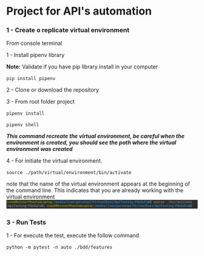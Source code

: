 # Project for API's automation

### 1 - Create o replicate virtual environment


From console terminal

1 - Install pipenv library

**Note:** Validate if you have pip library install in your computer

```
pip install pipenv
```

2 - Clone or download the repository

3 - From root folder project
```
pipenv install
```
```
pipenv shell
```
**_This command recreate the virtual environment, be careful when the environment is created, you should see the path where the virtual environment was created_**

4 - For initiate the virtual environment.

```
source ./path/virtual/environment/bin/activate
```
note that the name of the virtual environment appears at the beginning of the command line. This indicates that you are already working with the virtual environment 
![img.png](img.png)

### 3 - Run Tests ###

1 - For execute the test, execute the follow command
```
python -m pytest -n auto ./bdd/features
```